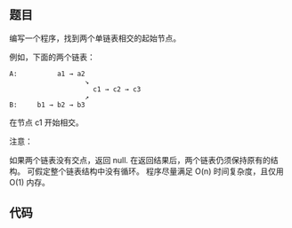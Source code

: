 ## 题目

编写一个程序，找到两个单链表相交的起始节点。

 

例如，下面的两个链表：
~~~
A:          a1 → a2
                   ↘
                     c1 → c2 → c3
                   ↗            
B:     b1 → b2 → b3

~~~
在节点 c1 开始相交。

 

注意：

如果两个链表没有交点，返回 null.
在返回结果后，两个链表仍须保持原有的结构。
可假定整个链表结构中没有循环。
程序尽量满足 O(n) 时间复杂度，且仅用 O(1) 内存。

## 代码

~~~go

~~~
